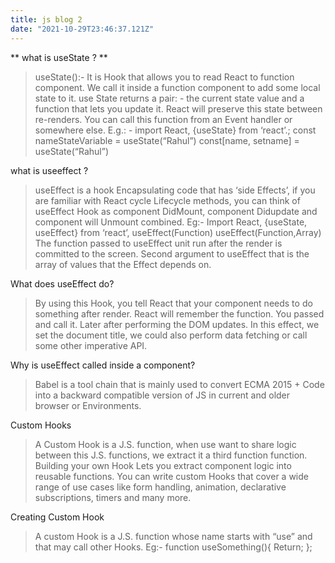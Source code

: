 ```yaml
---
title: js blog 2
date: "2021-10-29T23:46:37.121Z"
---
```


 ** what is useState ? **

> useState():- It is Hook that allows you to read React to function component. We call it inside a function component to add some local state to it.
use State returns a pair: - the current state value and a function that lets you update it.
React will preserve this state between re-renders.
You can call this function from an Event handler or somewhere else.
>E.g.: - import React, {useState} from ‘react’.;
const nameStateVariable = useState(“Rahul”)
const[name, setname] = useState(“Rahul”)

what is useeffect ? 
> useEffect is a hook Encapsulating code that has ‘side Effects’, if you are familiar with React cycle 
Lifecycle methods, you can think of useEffect Hook as component DidMount, component Didupdate and component will Unmount combined.
Eg:-
>Import React, {useState, useEffect} from ‘react’,
useEffect(Function)
useEffect(Function,Array)
The function passed to useEffect unit run after the render is committed to the screen. 
Second argument to useEffect that is the array of values that the Effect depends on.


What does  useEffect do?    
>By using this Hook, you tell React that your component needs to do something after render. React will remember the function. You passed and call it. Later after performing the DOM updates. In this effect, we set the document title, we could also perform data fetching or call some other imperative API.


Why is useEffect called inside a component?
> Babel is a tool chain that is mainly used to convert ECMA 2015 + Code into a backward compatible version of JS in current and older browser or Environments.

Custom Hooks
> A Custom Hook is a J.S. function, when use want to share logic between this J.S. functions, we extract it a third function function.
Building your own Hook Lets you extract component logic into reusable functions.
You can write custom Hooks that cover a wide range of use cases like form handling, animation, declarative subscriptions, timers and many more.

Creating Custom Hook
> A custom Hook is a J.S. function whose name starts with “use” and that may call other Hooks.
Eg:- function useSomething(){
Return;
};

